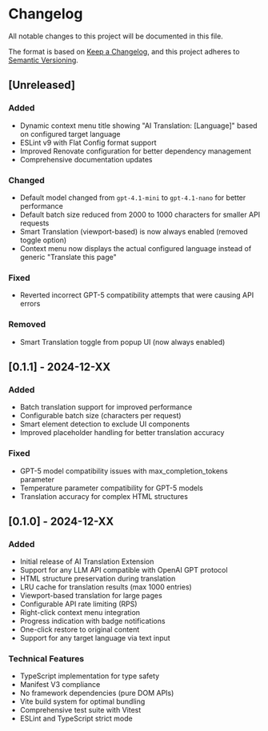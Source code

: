 # Changelog

All notable changes to this project will be documented in this file.

The format is based on [Keep a Changelog](https://keepachangelog.com/en/1.0.0/),
and this project adheres to [Semantic Versioning](https://semver.org/spec/v2.0.0.html).

## [Unreleased]

### Added
- Dynamic context menu title showing "AI Translation: [Language]" based on configured target language
- ESLint v9 with Flat Config format support
- Improved Renovate configuration for better dependency management
- Comprehensive documentation updates

### Changed
- Default model changed from `gpt-4.1-mini` to `gpt-4.1-nano` for better performance
- Default batch size reduced from 2000 to 1000 characters for smaller API requests
- Smart Translation (viewport-based) is now always enabled (removed toggle option)
- Context menu now displays the actual configured language instead of generic "Translate this page"

### Fixed
- Reverted incorrect GPT-5 compatibility attempts that were causing API errors

### Removed
- Smart Translation toggle from popup UI (now always enabled)

## [0.1.1] - 2024-12-XX

### Added
- Batch translation support for improved performance
- Configurable batch size (characters per request)
- Smart element detection to exclude UI components
- Improved placeholder handling for better translation accuracy

### Fixed
- GPT-5 model compatibility issues with max_completion_tokens parameter
- Temperature parameter compatibility for GPT-5 models
- Translation accuracy for complex HTML structures

## [0.1.0] - 2024-12-XX

### Added
- Initial release of AI Translation Extension
- Support for any LLM API compatible with OpenAI GPT protocol
- HTML structure preservation during translation
- LRU cache for translation results (max 1000 entries)
- Viewport-based translation for large pages
- Configurable API rate limiting (RPS)
- Right-click context menu integration
- Progress indication with badge notifications
- One-click restore to original content
- Support for any target language via text input

### Technical Features
- TypeScript implementation for type safety
- Manifest V3 compliance
- No framework dependencies (pure DOM APIs)
- Vite build system for optimal bundling
- Comprehensive test suite with Vitest
- ESLint and TypeScript strict mode